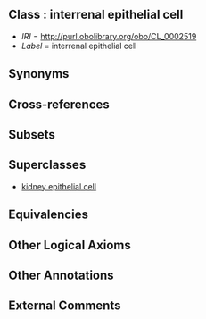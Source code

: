 
## Class : interrenal epithelial cell

 * *IRI* = http://purl.obolibrary.org/obo/CL_0002519
 * *Label* = interrenal epithelial cell

## Synonyms


## Cross-references


## Subsets


## Superclasses

 * [kidney epithelial cell](../../CL/18/CL_0002518.md)

## Equivalencies


## Other Logical Axioms


## Other Annotations


## External Comments

